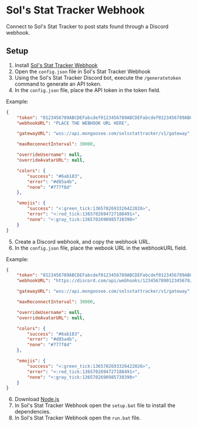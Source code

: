 # Sol's Stat Tracker Webhook
Connect to Sol's Stat Tracker to post stats found through a Discord webhook.

## Setup
1. Install [Sol's Stat Tracker Webhook](https://github.com/mongoo-se/sols-stat-tracker-webhook/releases/download/v1.0.0/Sol.s.Stat.Tracker.Webhook.zip)
2. Open the `config.json` file in Sol's Stat Tracker Webhook
3. Using the Sol's Stat Tracker Discord bot, execute the `/generatetoken` command to generate an API token.
4. In the `config.json` file, place the API token in the token field.

Example:
```json
{
    "token": "0123456789ABCDEFabcdef0123456789ABCDEFabcdef0123456789ABCDEFabcdef01234567",
    "webhookURL": "PLACE THE WEBHOOK URL HERE",

    "gatewayURL": "wss://api.mongoosee.com/solsstattracker/v1/gateway",

    "maxReconnectInterval": 30000,

    "overrideUsername": null,
    "overrideAvatarURL": null,

    "colors": {
        "success": "#6ab183",
        "error": "#d85a4b",
        "none": "#777f8d"
    },

    "emojis": {
        "success": "<:green_tick:1365702693326422026>",
        "error": "<:red_tick:1365702694727188491>",
        "none": "<:gray_tick:1365702690985738390>"
    }
}
```
5. Create a Discord webhook, and copy the webhook URL.
4. In the `config.json` file, place the webook URL in the webhookURL field.

Example:
```json
{
    "token": "0123456789ABCDEFabcdef0123456789ABCDEFabcdef0123456789ABCDEFabcdef01234567",
    "webhookURL": "https://discord.com/api/webhooks/123456789012345678/AbCdEfGhIjKlMnOpQrStUvWxYz0123456789abcdef",

    "gatewayURL": "wss://api.mongoosee.com/solsstattracker/v1/gateway",

    "maxReconnectInterval": 30000,

    "overrideUsername": null,
    "overrideAvatarURL": null,

    "colors": {
        "success": "#6ab183",
        "error": "#d85a4b",
        "none": "#777f8d"
    },

    "emojis": {
        "success": "<:green_tick:1365702693326422026>",
        "error": "<:red_tick:1365702694727188491>",
        "none": "<:gray_tick:1365702690985738390>"
    }
}
```


6. Download [Node.js](https://nodejs.org/en)
7. In Sol's Stat Tracker Webhook open the `setup.bat` file to install the dependencies.
8. In Sol's Stat Tracker Webhook open the `run.bat` file.

